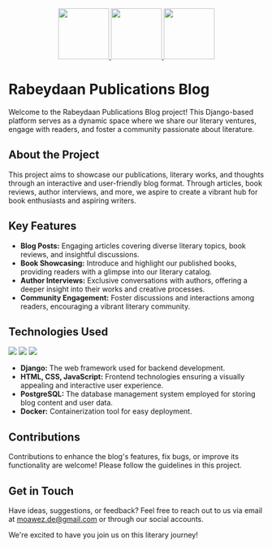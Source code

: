 <div align="center">
  <a href="https://instagram.com/moawezz.deh">
    <img src="https://img.shields.io/badge/Instagram-E4405F?style=for-the-badge&logo=instagram&logoColor=white" width="100"/>
  </a>
  <a href="#">
    <img src="https://img.shields.io/badge/website-blue?style=for-the-badge&logo=About.me&logoColor=white" width="100"/>
  </a>
  <a href="https://t.me/moawezz">
    <img src="https://img.shields.io/badge/Telegram-2CA5E0?style=for-the-badge&logo=telegram&logoColor=white" width="100"/>
  </a>
</div>


# Rabeydaan Publications Blog

Welcome to the Rabeydaan Publications Blog project! This Django-based platform serves as a dynamic space where we share our literary ventures, engage with readers, and foster a community passionate about literature.

## About the Project

This project aims to showcase our publications, literary works, and thoughts through an interactive and user-friendly blog format. Through articles, book reviews, author interviews, and more, we aspire to create a vibrant hub for book enthusiasts and aspiring writers.

## Key Features

- **Blog Posts:** Engaging articles covering diverse literary topics, book reviews, and insightful discussions.
- **Book Showcasing:** Introduce and highlight our published books, providing readers with a glimpse into our literary catalog.
- **Author Interviews:** Exclusive conversations with authors, offering a deeper insight into their works and creative processes.
- **Community Engagement:** Foster discussions and interactions among readers, encouraging a vibrant literary community.

## Technologies Used

<span><img src="https://img.shields.io/badge/Django-092E20?style=flat&logo=django&logoColor=green" /></span>
<span><img src="https://img.shields.io/badge/Docker-2CA5E0?style=flat&logo=docker&logoColor=white" /></span>
<span><img src="https://img.shields.io/badge/PostgreSQL-316192?style=flat&logo=postgresql&logoColor=white" /></span>

- **Django:** The web framework used for backend development.
- **HTML, CSS, JavaScript:** Frontend technologies ensuring a visually appealing and interactive user experience.
- **PostgreSQL:** The database management system employed for storing blog content and user data.
- **Docker:** Containerization tool for easy deployment.

## Contributions

Contributions to enhance the blog's features, fix bugs, or improve its functionality are welcome! Please follow the guidelines in this project.

## Get in Touch

Have ideas, suggestions, or feedback? Feel free to reach out to us via email at [moawez.de@gmail.com](mailto:moawez.de@gmail.com) or through our social accounts.

We're excited to have you join us on this literary journey!